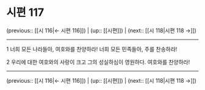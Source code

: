 # 시편 117

(previous:: [[시 116|← 시편 116]]) | (up:: [[시편]]) | (next:: [[시 118|시편 118 →]])

***




1 
너희 모든 나라들아, 여호와를 찬양하라! 너희 모든 민족들아, 주를 찬송하라! 



2 
우리에 대한 여호와의 사랑이 크고 그의 성실하심이 영원하다. 여호와를 찬양하라!

***

(previous:: [[시 116|← 시편 116]]) | (up:: [[시편]]) | (next:: [[시 118|시편 118 →]])
